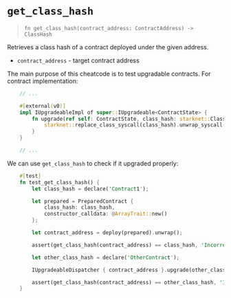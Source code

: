 # `get_class_hash`

> `fn get_class_hash(contract_address: ContractAddress) -> ClassHash`

Retrieves a class hash of a contract deployed under the given address.

- `contract_address` - target contract address

The main purpose of this cheatcode is to test upgradable contracts. For contract implementation:

```rust
    // ...

    #[external(v0)]
    impl IUpgradeableImpl of super::IUpgradeable<ContractState> {
        fn upgrade(ref self: ContractState, class_hash: starknet::ClassHash) {
            starknet::replace_class_syscall(class_hash).unwrap_syscall();
        }
    }

    // ...
```

We can use `get_class_hash` to check if it upgraded properly:

```rust
    #[test]
    fn test_get_class_hash() {
        let class_hash = declare('Contract1');

        let prepared = PreparedContract {
            class_hash: class_hash,
            constructor_calldata: @ArrayTrait::new()
        };

        let contract_address = deploy(prepared).unwrap();

        assert(get_class_hash(contract_address) == class_hash, 'Incorrect class hash');

        let other_class_hash = declare('OtherContract');

        IUpgradeableDispatcher { contract_address }.upgrade(other_class_hash);

        assert(get_class_hash(contract_address) == other_class_hash, 'Incorrect class hash upgrade');
    }
```
